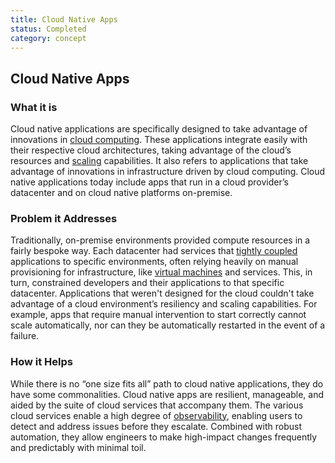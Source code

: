 ```yaml
---
title: Cloud Native Apps
status: Completed
category: concept
---
```

## Cloud Native Apps

### What it is
Cloud native applications are specifically designed to take advantage of innovations in [cloud computing](https://github.com/cncf/glossary/blob/main/definitions/cloud_computing.md). These applications integrate easily with their respective cloud architectures, taking advantage of the cloud’s resources and [scaling](https://github.com/cncf/glossary/blob/main/definitions/scalability.md) capabilities. It also refers to applications that take advantage of innovations in infrastructure driven by cloud computing. Cloud native applications today include apps that run in a cloud provider’s datacenter and on cloud native platforms on-premise.

### Problem it Addresses
Traditionally, on-premise environments provided compute resources in a fairly bespoke way. Each datacenter had services that [tightly coupled](https://github.com/cncf/glossary/blob/main/definitions/tightly_coupled_architectures.md) applications to specific environments, often relying heavily on manual provisioning for infrastructure, like [virtual machines](https://github.com/cncf/glossary/blob/main/definitions/virtual_machine.md) and services. This, in turn, constrained developers and their applications to that specific datacenter. Applications that weren't designed for the cloud couldn't take advantage of a cloud environment’s resiliency and scaling capabilities.  For example, apps that require manual intervention to start correctly cannot scale automatically, nor can they be automatically restarted in the event of a failure.  

### How it Helps
While there is no “one size fits all” path to cloud native applications, they do have some commonalities. Cloud native apps are resilient, manageable, and aided by the suite of cloud services that accompany them. The various cloud services enable a high degree of [observability](https://github.com/cncf/glossary/blob/main/definitions/observability.md), enabling users to detect and address issues before they escalate. Combined with robust automation, they allow engineers to make high-impact changes frequently and predictably with minimal toil.


